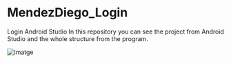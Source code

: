 # MendezDiego_Login
Login Android Studio
In this repository you can see the project from Android Studio and the whole structure from the program.

![imatge](https://user-images.githubusercontent.com/58523080/135498297-34eee963-fb58-4a15-b958-45e7593d91a7.png)
